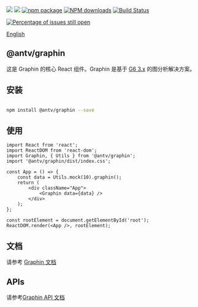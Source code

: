 ![](https://img.shields.io/badge/language-typescript-red.svg)
![](https://img.shields.io/badge/license-MIT-000000.svg)
[![npm package](https://img.shields.io/npm/v/@antv/graphin.svg)](https://www.npmjs.com/package/@antv/graphin)
[![NPM downloads](http://img.shields.io/npm/dm/@antv/graphin.svg)](https://npmjs.org/package/@antv/graphin)
[![Build Status](https://travis-ci.org/antvis/graphin.svg?branch=master)](https://travis-ci.org/antvis/graphin)

[![Percentage of issues still open](http://isitmaintained.com/badge/open/antvis/graphin.svg)](http://isitmaintained.com/project/antvis/graphin 'Percentage of issues still open')

[English](./README.md)

## @antv/graphin

这是 Graphin 的核心 React 组件。Graphin 是基于 [G6 3.x](https://github.com/antvis/g6) 的图分析解决方案。


## 安装

```bash

npm install @antv/graphin --save

```

## 使用

```tsx
import React from 'react';
import ReactDOM from 'react-dom';
import Graphin, { Utils } from '@antv/graphin';
import '@antv/graphin/dist/index.css';

const App = () => {
    const data = Utils.mock(10).graphin();
    return (
        <div className="App">
            <Graphin data={data} />
        </div>
    );
};

const rootElement = document.getElementById('root');
ReactDOM.render(<App />, rootElement);
```

## 文档

请参考 [Graphin 文档](https://graphin.antv.vision/zh/)


## APIs

请参考[Graphin API 文档](https://graphin.antv.vision/zh/docs/api/graphin)
